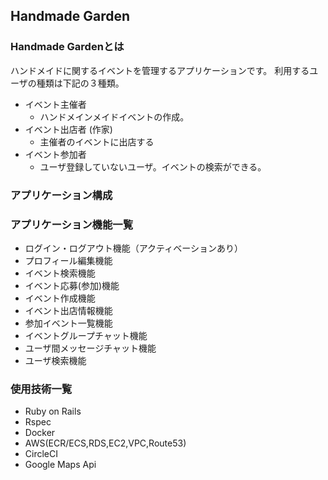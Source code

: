 ## Handmade Garden
### Handmade Gardenとは
ハンドメイドに関するイベントを管理するアプリケーションです。
利用するユーザの種類は下記の３種類。
* イベント主催者
  * ハンドメインメイドイベントの作成。
* イベント出店者 (作家)
  * 主催者のイベントに出店する
* イベント参加者
  * ユーザ登録していないユーザ。イベントの検索ができる。


### アプリケーション構成


### アプリケーション機能一覧
* ログイン・ログアウト機能（アクティベーションあり）
* プロフィール編集機能
* イベント検索機能
* イベント応募(参加)機能
* イベント作成機能
* イベント出店情報機能
* 参加イベント一覧機能
* イベントグループチャット機能
* ユーザ間メッセージチャット機能
* ユーザ検索機能

### 使用技術一覧
* Ruby on Rails
* Rspec
* Docker
* AWS(ECR/ECS,RDS,EC2,VPC,Route53)
* CircleCI
* Google Maps Api

